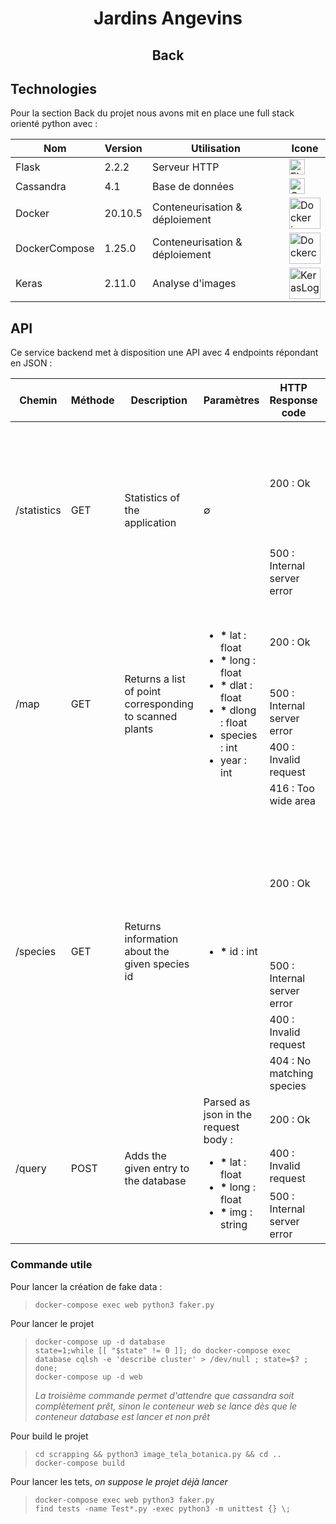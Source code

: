 <div align="center" style="text-align: center;">

# Jardins Angevins
## Back

</div>

## Technologies

Pour la section Back du projet nous avons mit en place une full stack orienté python avec :

 Nom           | Version       | Utilisation                    |  Icone         
---------------|---------------|--------------------------------|---------------
 Flask         | 2.2.2         | Serveur HTTP                   | <img alt="Flask icon" src="https://flask.palletsprojects.com/en/2.2.x/_static/flask-icon.png" height="25"/>
 Cassandra     | 4.1           | Base de données                | <img alt="Cassandra icon" src="https://cassandra.apache.org/assets/img/favicon.ico" height="25"/>
 Docker        | 20.10.5       | Conteneurisation & déploiement | <img alt="Docker icon" src="https://cdn.icon-icons.com/icons2/2107/PNG/512/file_type_docker_icon_130643.png" width="50" />
 DockerCompose | 1.25.0        | Conteneurisation & déploiement | <img alt="Dockercompose logo" src="https://cdn.icon-icons.com/icons2/2107/PNG/512/file_type_docker_icon_130643.png" width="50" />
 Keras         | 2.11.0        | Analyse d'images               | <img alt="KerasLogo" src="https://s3.amazonaws.com/keras.io/img/keras-logo-2018-large-1200.png" width="50" />

## API

Ce service backend met à disposition une API avec 4 endpoints répondant en JSON :

<table>
	<thead>
		<tr>
			<th> Chemin </th>
			<th> Méthode </th>
			<th> Description </th>
			<th> Paramètres </th>
			<th> HTTP Response code </th>
			<th> Response fields </th>
		</tr>
	</thead>
	<tbody>
		<tr>
			<td rowspan="2"> /statistics </td>
			<td rowspan="2"> GET </td>
			<td rowspan="2"> Statistics of the application </td>
			<td rowspan="2"> ∅ </td>
			<td > 200 : Ok </td>
			<td> 
				Single object with :
				<ul>
					<li> pictureCount : int</li>
					<li> contributionCount : int </li>
					<li> downloadCount : string </li>
					<li> speciesCount : int </li>
					<li> plantsCount : int </li>
				</ul>
			</td>
		</tr>
		<tr>
			<td> 500 : Internal server error </td>
			<td> ∅ </td>
		</tr>
		<!-- - -->
		<tr>
			<td rowspan="4"> /map </td>
			<td rowspan="4"> GET </td>
			<td rowspan="4"> Returns  a list of point corresponding to scanned plants </td>
			<td rowspan="4"> 
				<ul>
					<li> <b>*</b> lat : float </li>
					<li> <b>*</b> long : float </li>
					<li> <b>*</b> dlat : float </li>
					<li> <b>*</b> dlong : float </li>
					<li> species : int </li>
					<li> year : int </li>
				</ul>
			</td>
			<td > 200 : Ok </td>
			<td> 
				Array of :
				<ul>
					<li> lat : float </li>
					<li> long : float </li>
					<li> speciesId : int </li>
					<li> timestamp : int </li>
				</ul>
			</td>
		</tr>
		<tr>
			<td> 500 : Internal server error </td>
			<td> ∅ </td>
		</tr>
		<tr>
			<td> 400 : Invalid request </td>
			<td> ∅ </td>
		</tr>
		<tr>
			<td> 416 : Too wide area </td>
			<td> ∅ </td>
		</tr>
		<!-- - -->
		<tr>
			<td rowspan="4"> /species </td>
			<td rowspan="4"> GET </td>
			<td rowspan="4"> Returns information about the given species id  </td>
			<td rowspan="4"> 
				<ul>
					<li> <b>*</b> id : int </li>
				</ul>
			</td>
			<td > 200 : Ok </td>
			<td> 
				Single object with :
				<ul>
					<li> name : string </li>
					<li> scientificName : string </li>
					<li> stats.water : int </li>
					<li> stats.light : int </li>
					<li> stats.toxicity : int </li>
					<li> refImage : string <i>Base64 image</i> </li>
					<li> desc : string </li>
				</ul>
			</td>
		</tr>
		<tr>
			<td> 500 : Internal server error </td>
			<td> ∅ </td>
		</tr>
		<tr>
			<td> 400 : Invalid request </td>
			<td> ∅ </td>
		</tr>
		<tr>
			<td> 404 : No matching species </td>
			<td> ∅ </td>
		</tr>
		<!-- - -->
		<tr>
			<td rowspan="3"> /query </td>
			<td rowspan="3"> POST </td>
			<td rowspan="3"> Adds the given entry to the database </td>
			<td rowspan="3"> 
				Parsed as json in the request body : 
				<ul>
					<li> <b>*</b> lat : float </li>
					<li> <b>*</b> long : float </li>
					<li> <b>*</b> img : string </li>
				</ul>
			</td>
			<td > 200 : Ok </td>
			<td> 
				Single object with :
				<ul>
					<li> speciesId : int </li>
				</ul>
			</td>
		</tr>
		<tr>
			<td> 400 : Invalid request </td>
			<td> ∅ </td>
		</tr>
		<tr>
			<td> 500 : Internal server error </td>
			<td> ∅ </td>
		</tr>
	</tbody>
</table>


### Commande utile
Pour lancer la création de fake data :
> ```bash
> docker-compose exec web python3 faker.py
> ```

Pour lancer le projet
> ```back
> docker-compose up -d database
> state=1;while [[ "$state" != 0 ]]; do docker-compose exec database cqlsh -e 'describe cluster' > /dev/null ; state=$? ; done;
> docker-compose up -d web
> ```
> _La troisième commande permet d'attendre que cassandra soit complètement prêt, sinon le conteneur web se lance dès que le conteneur database est lancer et non prêt_

Pour build le projet
> ```back
> cd scrapping && python3 image_tela_botanica.py && cd ..
> docker-compose build
> ```

Pour lancer les tets, _on suppose le projet déjà lancer_
> ```back
> docker-compose exec web python3 faker.py
> find tests -name Test*.py -exec python3 -m unittest {} \;
> ```